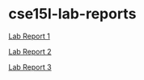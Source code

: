 # cse15l-lab-reports

[Lab Report 1](https://mineyucsd.github.io/cse15l-lab-reports/LabReport1.html)

[Lab Report 2](https://mineyucsd.github.io/cse15l-lab-reports/LabReport2.html)

[Lab Report 3](https://mineyucsd.github.io/cse15l-lab-reports/LabReport3.html)
